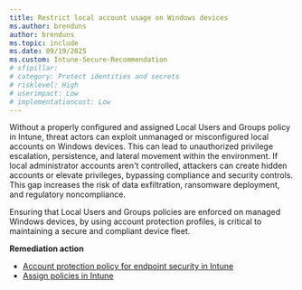 ```yaml
---
title: Restrict local account usage on Windows devices
ms.author: brenduns
author: brenduns
ms.topic: include
ms.date: 09/19/2025
ms.custom: Intune-Secure-Recommendation
# sfipillar:
# category: Protect identities and secrets
# risklevel: High
# userimpact: Low
# implementationcost: Low
---
```

Without a properly configured and assigned Local Users and Groups policy in Intune, threat actors can exploit unmanaged or misconfigured local accounts on Windows devices. This can lead to unauthorized privilege escalation, persistence, and lateral movement within the environment. If local administrator accounts aren't controlled, attackers can create hidden accounts or elevate privileges, bypassing compliance and security controls. This gap increases the risk of data exfiltration, ransomware deployment, and regulatory noncompliance.

Ensuring that Local Users and Groups policies are enforced on managed Windows devices, by using account protection profiles, is critical to maintaining a secure and compliant device fleet.


**Remediation action**

- [Account protection policy for endpoint security in Intune](/intune/intune-service/protect/endpoint-security-account-protection-policy)
- [Assign policies in Intune](/intune/intune-service/configuration/device-profile-assign)
